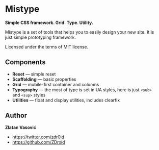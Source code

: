 # Mistype

**Simple CSS framework. Grid. Type. Utility.**

Mistype is a set of tools that helps you to easily design your new site. It is
just simple prototyping framework.

Licensed under the terms of MIT license.

## Components

* **Reset** — simple reset
* **Scaffolding** — basic properties
* **Grid** — mobile-first container and columns
* **Typography** — the most of type is set in UA styles, here is just `<sub>`
and `<sup>` styles
* **Utilities** — float and display utilities, includes clearfix

## Author

**Zlatan Vasović**

* https://twitter.com/zdr0id
* https://github.com/ZDroid